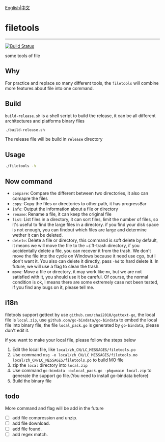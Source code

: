 [English](https://github.com/HaoKunT/filetools/blob/master/README.md)|[中文](https://github.com/HaoKunT/filetools/blob/master/README_zh-CN.md)
# filetools 
--------------------------------
[![Build Status](https://travis-ci.org/HaoKunT/filetools.svg?branch=master)](https://travis-ci.org/HaoKunT/filetools)

some tools of file

## Why
For practice and replace so many different tools, the `filetools` will combine more features about file into one command.

## Build
`build-release.sh` is a shell script to build the release, it can be all different architectures and platforms binary files
``` bash
./build-release.sh
```
The release file will be build in `release` directory

## Usage
``` bash
./filetools -h
```

## Now command
- `compare`: Compare the different between two directories, it also can comapre the files
- `copy`: Copy the files or directories to other path, it has progressBar
- `info`: Output the information about a file or directory
- `rename`: Rename a file, it can keep the original file
- `list`: List files in a directory, it can sort files, limit the number of files, so it's useful to find the large files in a directory. if you find your disk space is not enough, you can findout which files are large and determine wether it can be deleted.
- `delete`: Delete a file or directory, this command is soft delete by default, it means we will move the file to the ~/.ft-trash directory, if you accidentally delete a file, you can recover it from the trash. We don't move the file into the cycle on Windows because it need use cgo, but I don't want it. You also can delete it directly, pass `-hd` to hard delete it. In future, we will use a flag to clean the trash.
- `move`: Move a file or directory, it may work like `mv`, but we are not satisfied with it, you should use it be careful. Of course, the normal condition is ok, I means there are some extremely case not been tested, if you find any bugs on it, please tell me.

## i18n
filetools support gettext by use `github.com/chai2010/gettext-go`, the local file is `local.zip`, use `github.com/go-bindata/go-bindata` to embed the local file into binary file, the file `local_pack.go` is generated by `go-bindata`, please don't edit it.

if you want to make your local file, please follow the steps below
1. Edit the local file, like `local/zh_CN/LC_MESSAGES/filetools.po`
2. Use command `msg -o local/zh_CN/LC_MESSAGES/filetools.mo local/zh_CN/LC_MESSAGES/filetools.po` to build MO file
3. zip the `local` directory into `local.zip`
4. Use command `go-bindata -o=local_pack.go -pkg=main local.zip` to generate the support go file.(You need to install go-bindata before)
5. Build the binary file

## todo
More command and flag will be add in the future

- [ ] add file compression and unzip.
- [ ] add file download.
- [ ] add file found.
- [ ] add regex match.
